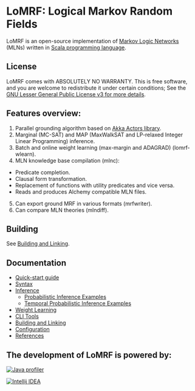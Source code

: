 # LoMRF: Logical Markov Random Fields

LoMRF is an open-source implementation of [Markov Logic Networks](https://en.wikipedia.org/wiki/Markov_logic_network) (MLNs) written in [Scala programming language](http://scala-lang.org).

## License

LoMRF comes with ABSOLUTELY NO WARRANTY. This is free software, and you are welcome to redistribute it under certain conditions; See the [GNU Lesser General Public License v3 for more details](http://www.gnu.org/licenses/lgpl-3.0.html).

## Features overview:

1. Parallel grounding algorithm based on [Akka Actors library](http://akka.io).
2. Marginal (MC-SAT) and MAP (MaxWalkSAT and LP-relaxed Integer Linear Programming) inference.
3. Batch and online weight learning (max-margin and ADAGRAD) (lomrf-wlearn).
4. MLN knowledge base compilation (mlnc):
  * Predicate completion.
  * Clausal form transformation.
  * Replacement of functions with utility predicates and vice versa.
  * Reads and produces Alchemy compatible MLN files.
5. Can export ground MRF in various formats (mrfwriter).
6. Can compare MLN theories (mlndiff).  

## Building

See [Building and Linking](doc/6_building_and_linking.md).

## Documentation
  - [Quick-start guide](doc/0_quick_start.md)
  - [Syntax](doc/1_syntax.md)
  - [Inference](doc/2_inference.md)
    - [Probabilistic Inference Examples](doc/2_1_inference_examples.md)
    - [Temporal Probabilistic Inference Examples](doc/2_2_temporal_inference_examples.mln)
  - [Weight Learning](doc/3_weight_learning.md)
  - [CLI Tools](doc/5_tools.md)
  - [Building and Linking](doc/6_building_and_linking.md)
  - [Configuration](doc/7_configuration.md)
  - [References](doc/8_references.md)

## The development of LoMRF is powered by:

[![Java profiler](http://www.ej-technologies.com/images/product_banners/jprofiler_large.png)](http://www.ej-technologies.com/products/jprofiler/overview.html)

[![Intellij IDEA](https://www.jetbrains.com/idea/docs/logo_intellij_idea.png)](https://www.jetbrains.com/idea/)
